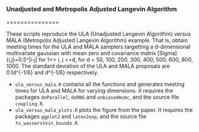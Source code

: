 ### Unadjusted and Metropolis Adjusted Langevin Algorithm
===============

These scripts reproduce the ULA (Unadjusted Langevin Algorithm) versus MALA (Metropolis Adjusted Langevin Algorithm) example. That is, obtain meeting times for the ULA and MALA samplers targetting a d-dimensional multivariate gaussian with mean zero and covariance matrix [Sigma]{i,j}=0.5^|i-j| for 1<= i, j <=d, for d = 50, 100, 200, 300, 400, 500, 600, 800, 1000. The standard deviation of the ULA and MALA proposals are 0.1d^{-1/6} and d^{-1/6} respectively.

* `ula_versus_mala.R` contains all the functions and generates meeting times for ULA and MALA for varying dimensions. It requires the packages `doParallel`, `doRNG` and `unbiasedmcmc`, and the source file `coupling.R`.
* `ula_versus_mala_plots.R` plots the figure from the paper. It requires the packages `ggplot2` and `latex2exp`, and the source file `tv_wasserstein_bounds.R`.

